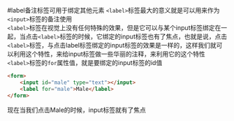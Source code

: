 #label备注标签可用于绑定其他元素
`<label>`标签最大的意义就是可以用来作为`<input>`标签的备注使用          
`<label>`标签在视觉上没有任何特殊的效果，但是它可以与某个input标签绑定在一起，当点击`<label>`标签的时候，它绑定的input标签也有了焦点，也就是说，点击`<label>`标签，与点击label标签绑定的input标签的效果是一样的，这样我们就可以利用这个特性，来给input标签做一些华丽的注释，来利用它的这个特性             
`<label>`标签的`for`属性值，就是要绑定的input标签的id值       
```html
<form>
	<input id="male" type="text"></input>
	<label for="male">Male</label>
</form>
```
现在当我们点击Male的时候，input标签就有了焦点